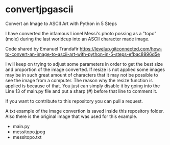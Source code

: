 # convertjpgascii
Convert an Image to ASCII Art with Python in 5 Steps

I have converted the infamous Lionel Messi's photo possing as a "topo" (mole) during the last worldcup into an ASCII character made image.

Code shared by Emanuel Trandafir
https://levelup.gitconnected.com/how-to-convert-an-image-to-ascii-art-with-python-in-5-steps-efbac8996d5e

I will keep on trying to adjust some parameters in order to get the best size and proportion of the image converted. 
If resize is not applied some images may be in such great amount of characters that it may not be possible to see the image from a computer. 
The reason why the resize function is applied is because of that. You just can simply disable it by going into the Line 13 of main.py file 
and put a sharp (#) before that line to comment it.

If you want to contribute to this repository you can pull a request.

A txt example of the image convertion is saved inside this repository folder. Also there is the original image that was used for this example.

- main.py
- messitopo.jpeg
- messitopo.txt



